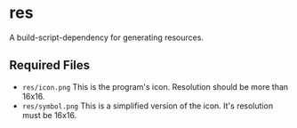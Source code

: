 # res
A build-script-dependency for generating resources.

## Required Files
* `res/icon.png` This is the program's icon.  Resolution should be more than 16x16.
* `res/symbol.png` This is a simplified version of the icon.  It's resolution must be 16x16.	
